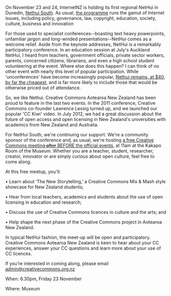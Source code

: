 <html><body><p>On November 23 and 24, InternetNZ is holding its first regional NetHui in Dunedin, <a href="http://2012-south.nethui.org.nz/" target="_blank">Nethui South</a>. As usual, <a href="http://2012-south.nethui.org.nz/programme" target="_blank">the programme</a> runs the gamut of Internet issues, including policy, governance, law, copyright, education, society, culture, business and innovation



For those used to specialist conferences--boasting text heavy powerpoints, unfamiliar jargon and long-winded presentations--NetHui comes as a welcome relief. Aside from the keynote addresses, NetHui is a remarkably participatory conference. In an education session at July's Auckland NetHui, I heard from teachers, government officials, private sector workers, parents, concerned citizens, librarians, and even a high school student volunteering at the event. Where else does this happen? I can think of no other event with nearly this level of popular participation. While 'unconferences' have become increasingly popular, <a href="http://2012-south.nethui.org.nz/registration" target="_blank">Nethui remains, at $40, by far the cheapest</a>, and is far more likely to include those that would be otherwise priced out of attendance.



So, we like Nethui. Creative Commons Aotearoa New Zealand has been proud to feature in the last two events. In the 2011 conference, Creative Commons co-founder Lawrence Lessig turned up, and we launched our popular 'CC Kiwi' video. In July 2012, we had a great discussion about the future of open access and open licensing in New Zealand's universities with academics from New Zealand and Australia.



For NetHui South, we're continuing our support. We're a community sponsor of the conference and, as usual, we're hosting <a href="http://2012-south.nethui.org.nz/programme" target="_blank">a free Creative Commons meeting<del> after</del> BEFORE the official events</a>, at 11am at the Kakapo Room of the Museum. Whether you are a teacher, student, researcher, creator, innovator or are simply curious about open culture, feel free to come along.



At this free meetup, you'll:

• Learn about ‘The New Storytelling,’ a Creative Commons Mix &amp; Mash style showcase for New Zealand students;

• Hear from local teachers, academics and students about the use of open licensing in education and research;

• Discuss the use of Creative Commons licences in culture and the arts; and

• Help shape the next phase of the Creative Commons project in Aotearoa New Zealand.



In typical NetHui fashion, the meet-up will be open and participatory. Creative Commons Aotearoa New Zealand is keen to hear about your CC experiences, answer your CC questions and learn more about your use of CC licences.



If you’re interested in coming along, please email <a title="Email CC" href="mailto:admin@creativecommons.org.nz">admin@creativecommons.org.nz</a>



When: 6.30pm, Friday 23 November



Where: Museum</p></body></html>